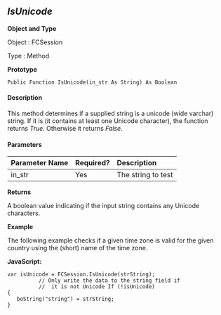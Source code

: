 _IsUnicode_
-----------

**Object and Type**

Object : FCSession

Type : Method

**Prototype**

```
Public Function IsUnicode(in_str As String) As Boolean
```

#### Description

This method determines if a supplied string is a unicode (wide varchar) string. If it is (it contains at least one Unicode character), the function returns _True._ Otherwise it returns _False._

#### Parameters

| Parameter Name | Required? | Description |
|:--- |:--- |:--- |
| in_str | Yes | The string to test |

**Returns**

A boolean value indicating if the input string contains any Unicode characters.

**Example**

The following example checks if a given time zone is valid for the given country using the (short) name of the time zone.

**JavaScript:**
```
var isUnicode = FCSession.IsUnicode(strString);
          // Only write the data to the string field if
          //  it is not Unicode If (!isUnicode)
{
   boString("string") = strString;
}
```